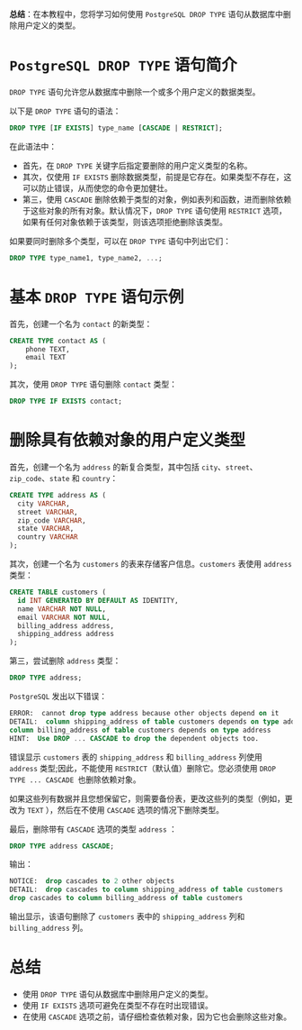 **总结**：在本教程中，您将学习如何使用 `PostgreSQL DROP TYPE` 语句从数据库中删除用户定义的类型。

# `PostgreSQL DROP TYPE` 语句简介

`DROP TYPE` 语句允许您从数据库中删除一个或多个用户定义的数据类型。

以下是 `DROP TYPE` 语句的语法：

```sql
DROP TYPE [IF EXISTS] type_name [CASCADE | RESTRICT];
```

在此语法中：

- 首先，在 `DROP TYPE` 关键字后指定要删除的用户定义类型的名称。
- 其次，仅使用 `IF EXISTS` 删除数据类型，前提是它存在。如果类型不存在，这可以防止错误，从而使您的命令更加健壮。
- 第三，使用 `CASCADE` 删除依赖于类型的对象，例如表列和函数，进而删除依赖于这些对象的所有对象。默认情况下，`DROP TYPE` 语句使用 `RESTRICT` 选项，如果有任何对象依赖于该类型，则该选项拒绝删除该类型。

如果要同时删除多个类型，可以在 `DROP TYPE` 语句中列出它们：

```sql
DROP TYPE type_name1, type_name2, ...;
```

# 基本 `DROP TYPE` 语句示例

首先，创建一个名为 `contact` 的新类型：

```sql
CREATE TYPE contact AS ( 
    phone TEXT, 
    email TEXT 
);
```

其次，使用 `DROP TYPE` 语句删除 `contact` 类型：

```sql
DROP TYPE IF EXISTS contact;
```

# 删除具有依赖对象的用户定义类型

首先，创建一个名为 `address` 的新复合类型，其中包括 `city`、`street`、`zip_code`、`state` 和 `country`：

```sql
CREATE TYPE address AS (
  city VARCHAR,
  street VARCHAR,
  zip_code VARCHAR,
  state VARCHAR,
  country VARCHAR
);
```

其次，创建一个名为 `customers` 的表来存储客户信息。`customers` 表使用 `address` 类型：

```sql
CREATE TABLE customers (
  id INT GENERATED BY DEFAULT AS IDENTITY,
  name VARCHAR NOT NULL,
  email VARCHAR NOT NULL,
  billing_address address,
  shipping_address address
);
```

第三，尝试删除 `address` 类型：

```sql
DROP TYPE address;
```

`PostgreSQL` 发出以下错误：

```sql
ERROR:  cannot drop type address because other objects depend on it
DETAIL:  column shipping_address of table customers depends on type address
column billing_address of table customers depends on type address
HINT:  Use DROP ... CASCADE to drop the dependent objects too.
```

错误显示 `customers` 表的 `shipping_address` 和 `billing_address` 列使用 `address` 类型;因此，不能使用 `RESTRICT`（默认值）删除它。您必须使用 `DROP TYPE ... CASCADE `也删除依赖对象。

如果这些列有数据并且您想保留它，则需要备份表，更改这些列的类型（例如，更改为 `TEXT` ），然后在不使用 `CASCADE` 选项的情况下删除类型。

最后，删除带有 `CASCADE` 选项的类型 `address` ：

```sql
DROP TYPE address CASCADE;
```

输出：

```sql
NOTICE:  drop cascades to 2 other objects
DETAIL:  drop cascades to column shipping_address of table customers
drop cascades to column billing_address of table customers
```

输出显示，该语句删除了 `customers` 表中的 `shipping_address` 列和 `billing_address` 列。

# 总结

- 使用 `DROP TYPE` 语句从数据库中删除用户定义的类型。
- 使用 `IF EXISTS` 选项可避免在类型不存在时出现错误。
- 在使用 `CASCADE` 选项之前，请仔细检查依赖对象，因为它也会删除这些对象。

